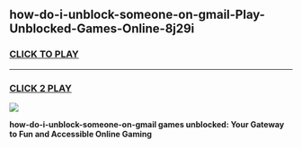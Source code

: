 
## how-do-i-unblock-someone-on-gmail-Play-Unblocked-Games-Online-8j29i
<h3>
<a href="https://premium76.site?title=how-do-i-unblock-someone-on-gmail&ref=25A">CLICK TO PLAY</a></h3>
<hr>

<h3>
<a href="https://premium76.site?title=how-do-i-unblock-someone-on-gmail&ref=25A">CLICK 2 PLAY</a>
  
</h3>

<a href="https://premium76.site?title=how-do-i-unblock-someone-on-gmail&ref=25A"><img src="https://clearcache.store/games.png"></a>


**how-do-i-unblock-someone-on-gmail games unblocked: Your Gateway to Fun and Accessible Online Gaming**
